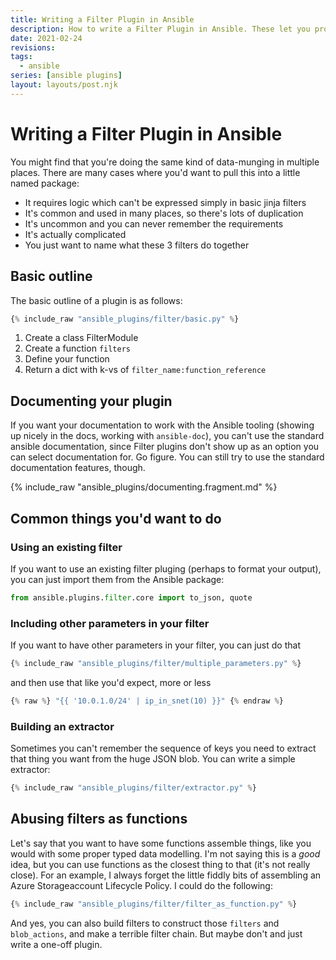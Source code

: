 ```yaml
---
title: Writing a Filter Plugin in Ansible
description: How to write a Filter Plugin in Ansible. These let you process some data
date: 2021-02-24
revisions:
tags:
  - ansible
series: [ansible plugins]
layout: layouts/post.njk
---
```


# Writing a Filter Plugin in Ansible

You might find that you're doing the same kind of data-munging in multiple places. There are many cases where you'd want to pull this into a little named package:

- It requires logic which can't be expressed simply in basic jinja filters
- It's common and used in many places, so there's lots of duplication
- It's uncommon and you can never remember the requirements
- It's actually complicated
- You just want to name what these 3 filters do together

## Basic outline

The basic outline of a plugin is as follows:

```python
{% include_raw "ansible_plugins/filter/basic.py" %}
```

1. Create a class FilterModule
2. Create a function `filters`
3. Define your function
4. Return a dict with k-vs of `filter_name:function_reference`

## Documenting your plugin

If you want your documentation to work with the Ansible tooling (showing up nicely in the docs, working with `ansible-doc`), you can't use the standard ansible documentation, since Filter plugins don't show up as an option you can select documentation for. Go figure. You can still try to use the standard documentation features, though.

{% include_raw "ansible_plugins/documenting.fragment.md" %}

## Common things you'd want to do

### Using an existing filter

If you want to use an existing filter pluging (perhaps to format your output), you can just import them from the Ansible package:

```python
from ansible.plugins.filter.core import to_json, quote
```

### Including other parameters in your filter

If you want to have other parameters in your filter, you can just do that

```python
{% include_raw "ansible_plugins/filter/multiple_parameters.py" %}
```

and then use that like you'd expect, more or less

```python
{% raw %} "{{ '10.0.1.0/24' | ip_in_snet(10) }}" {% endraw %}
```

### Building an extractor

Sometimes you can't remember the sequence of keys you need to extract that thing you want from the huge JSON blob. You can write a simple extractor:

```python
{% include_raw "ansible_plugins/filter/extractor.py" %}
```

## Abusing filters as functions

Let's say that you want to have some functions assemble things, like you would with some proper typed data modelling. I'm not saying this is a _good_ idea, but you can use functions as the closest thing to that (it's not really close). For an example, I always forget the little fiddly bits of assembling an Azure Storageaccount Lifecycle Policy. I could do the following:

```python
{% include_raw "ansible_plugins/filter/filter_as_function.py" %}
```

And yes, you can also build filters to construct those `filters` and `blob_actions`, and make a terrible filter chain. But maybe don't and just write a one-off plugin.
